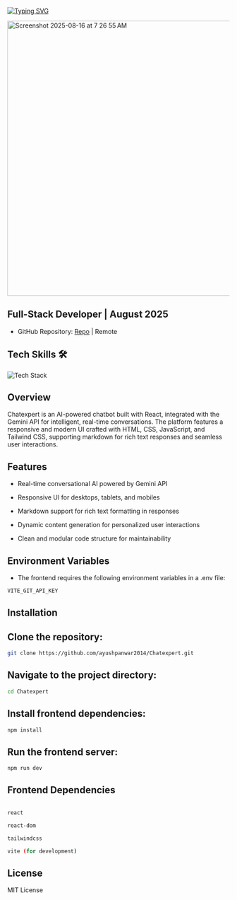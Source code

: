 [![Typing SVG](https://readme-typing-svg.herokuapp.com?font=Fira+Code&weight=500&size=30&pause=1000&color=7D1DF7&background=3159FF00&width=700&lines=%F0%9F%A4%96+Chatexpert+%E2%80%93+AI-Powered+Chatbot)](https://git.io/typing-svg)

<img width="1302" height="622" alt="Screenshot 2025-08-16 at 7 26 55 AM" src="https://github.com/user-attachments/assets/4c184ed8-eaf0-4b7f-be57-a16a7a1e9950" />


## Full-Stack Developer | August 2025

- GitHub Repository: [Repo](https://github.com/ayushpanwar2014/Chatexpert) | Remote

## Tech Skills 🛠️


  <!-- Skillicons for supported skills -->
  <img src="https://skillicons.dev/icons?i=html,css,js,react,git,github&perline=5" alt="Tech Stack" />



## Overview

Chatexpert is an AI-powered chatbot built with React, integrated with the Gemini API for intelligent, real-time conversations. The platform features a responsive and modern UI crafted with HTML, CSS, JavaScript, and Tailwind CSS, supporting markdown for rich text responses and seamless user interactions.



## Features

- Real-time conversational AI powered by Gemini API

- Responsive UI for desktops, tablets, and mobiles

- Markdown support for rich text formatting in responses

- Dynamic content generation for personalized user interactions

- Clean and modular code structure for maintainability

## Environment Variables

- The frontend requires the following environment variables in a .env file:
  
```bash
VITE_GIT_API_KEY
````
## Installation


## Clone the repository:
````bash
git clone https://github.com/ayushpanwar2014/Chatexpert.git

````



## Navigate to the project directory:
````bash
cd Chatexpert

````



## Install frontend dependencies:
````bash
npm install
````




## Run the frontend server:
````bash
npm run dev
````


## Frontend Dependencies
````bash

react

react-dom

tailwindcss

vite (for development)

````

## License

MIT License

